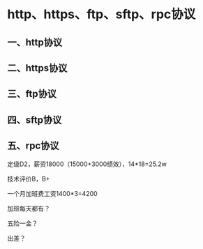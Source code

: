 # http、https、ftp、sftp、rpc协议

## 一、http协议

## 二、https协议

## 三、ftp协议

## 四、sftp协议

## 五、rpc协议







定级D2，薪资18000（15000+3000绩效），14*18=25.2w

技术评价B，B+

一个月加班费工资1400*3=4200



加班每天都有？

五险一金？

出差？